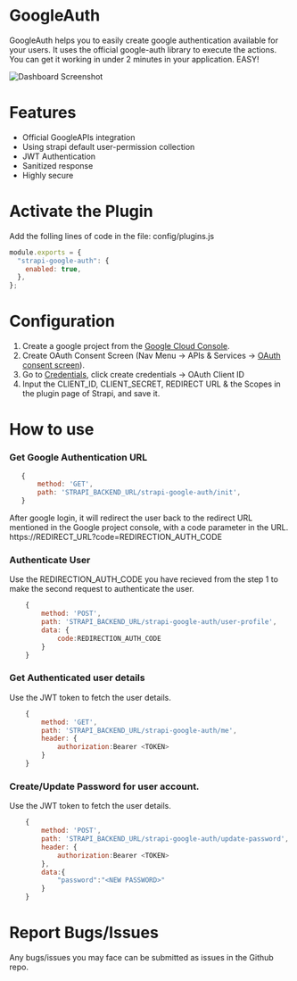 # GoogleAuth

GoogleAuth helps you to easily create google authentication available for your users. It uses the official google-auth library to execute the actions. You can get it working in under 2 minutes in your application. EASY!

![Dashboard Screenshot](https://arju-public.s3.ap-south-1.amazonaws.com/Screenshot+2022-05-02+at+1.37.12+AM.png)

# Features

- Official GoogleAPIs integration
- Using strapi default user-permission collection
- JWT Authentication
- Sanitized response
- Highly secure

# Activate the Plugin

Add the folling lines of code in the file: config/plugins.js

```js
module.exports = {
  "strapi-google-auth": {
    enabled: true,
  },
};
```

# Configuration

1. Create a google project from the [Google Cloud Console](https://console.cloud.google.com/projectcreate?previousPage=%2Fcloud-resource-manager%3Fproject%3D%26folder%3D%26organizationId%3D).
2. Create OAuth Consent Screen (Nav Menu -> APIs & Services -> [OAuth consent screen](https://console.cloud.google.com/apis/credentials/consent)).
3. Go to [Credentials](https://console.cloud.google.com/apis/credentials), click create credentials -> OAuth Client ID
4. Input the CLIENT_ID, CLIENT_SECRET, REDIRECT URL & the Scopes in the plugin page of Strapi, and save it.

# How to use

### Get Google Authentication URL

```js
   {
       method: 'GET',
       path: 'STRAPI_BACKEND_URL/strapi-google-auth/init',
   }
```

After google login, it will redirect the user back to the redirect URL mentioned in the Google project console, with a code parameter in the URL. https://REDIRECT_URL?code=REDIRECTION_AUTH_CODE

### Authenticate User

Use the REDIRECTION_AUTH_CODE you have recieved from the step 1 to make the second request to authenticate the user.

```js
    {
        method: 'POST',
        path: 'STRAPI_BACKEND_URL/strapi-google-auth/user-profile',
        data: {
            code:REDIRECTION_AUTH_CODE
        }
    }
```

### Get Authenticated user details

Use the JWT token to fetch the user details.

```js
    {
        method: 'GET',
        path: 'STRAPI_BACKEND_URL/strapi-google-auth/me',
        header: {
            authorization:Bearer <TOKEN>
        }
    }
```

### Create/Update Password for user account.

Use the JWT token to fetch the user details.

```js
    {
        method: 'POST',
        path: 'STRAPI_BACKEND_URL/strapi-google-auth/update-password',
        header: {
            authorization:Bearer <TOKEN>
        },
        data:{
            "password":"<NEW PASSWORD>"
        }
    }
```

# Report Bugs/Issues

Any bugs/issues you may face can be submitted as issues in the Github repo.
